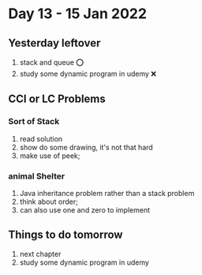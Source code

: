 # Day 13 - 15 Jan 2022
## Yesterday leftover
1. stack and queue ⭕
2. study some dynamic program in udemy ❌

## CCI or LC Problems
### Sort of Stack
   1. read solution
   2. show do some drawing, it's not that hard
   3. make use of peek; 
### animal Shelter
  1. Java inheritance  problem rather than a stack problem
  2. think about order;
  3. can also use one and zero to implement

## Things to do tomorrow
1. next chapter
2. study some dynamic program in udemy

